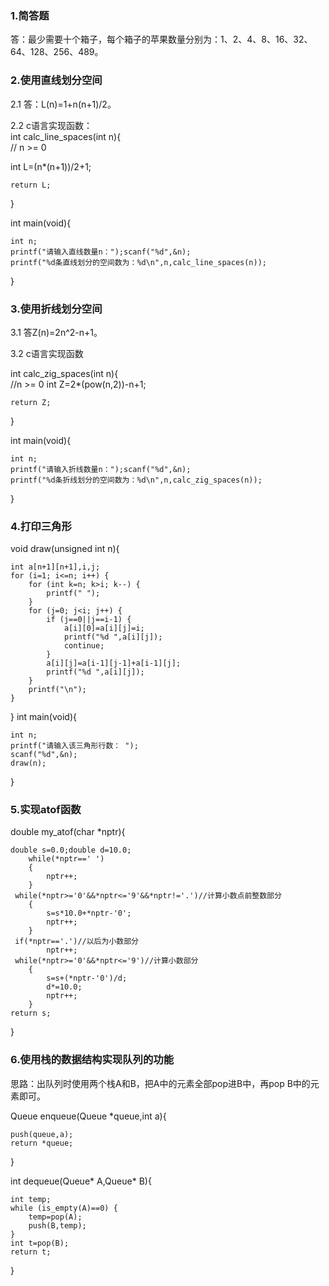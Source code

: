 ###   1.简答题  
答：最少需要十个箱子，每个箱子的苹果数量分别为：1、2、4、8、16、32、64、128、256、489。
### 2.使用直线划分空间
2.1 答：L(n)=1+n(n+1)/2。  

2.2 c语言实现函数：  
int calc_line_spaces(int n){  
// n >= 0  

int L=(n*(n+1))/2+1;  

    return L;
    
}  

int main(void){  

    int n;
    printf("请输入直线数量n：");scanf("%d",&n);
    printf("%d条直线划分的空间数为：%d\n",n,calc_line_spaces(n));
}
### 3.使用折线划分空间  
3.1 答Z(n)=2n^2-n+1。  

3.2 c语言实现函数    

int calc_zig_spaces(int n){  
//n >= 0
    int Z=2*(pow(n,2))-n+1;  
    
    return Z;
}  

int main(void){  

    int n;
    printf("请输入折线数量n：");scanf("%d",&n);
    printf("%d条折线划分的空间数为：%d\n",n,calc_zig_spaces(n));
}
### 4.打印三角形   
void draw(unsigned int n){  

    int a[n+1][n+1],i,j;
    for (i=1; i<=n; i++) {
        for (int k=n; k>i; k--) {
            printf(" ");
        }
        for (j=0; j<i; j++) {
            if (j==0||j==i-1) {
                a[i][0]=a[i][j]=i;
                printf("%d ",a[i][j]);
                continue;
            }
            a[i][j]=a[i-1][j-1]+a[i-1][j];
            printf("%d ",a[i][j]);
        }
        printf("\n");
    }
}
int main(void){  

    int n;
    printf("请输入该三角形行数： ");
    scanf("%d",&n);
    draw(n);
}
### 5.实现atof函数  
double my_atof(char *nptr){  

    double s=0.0;double d=10.0;
        while(*nptr==' ')
        {
            nptr++;
        }
     while(*nptr>='0'&&*nptr<='9'&&*nptr!='.')//计算小数点前整数部分
        {
            s=s*10.0+*nptr-'0';
            nptr++;
        }
     if(*nptr=='.')//以后为小数部分
            nptr++;
     while(*nptr>='0'&&*nptr<='9')//计算小数部分
        {
            s=s+(*nptr-'0')/d;
            d*=10.0;
            nptr++;
        }
    return s;
}  
### 6.使用栈的数据结构实现队列的功能  
思路：出队列时使用两个栈A和B，把A中的元素全部pop进B中，再pop B中的元素即可。  

Queue enqueue(Queue *queue,int a){  

    push(queue,a);
    return *queue;
}    

int dequeue(Queue* A,Queue* B){  

    int temp;
    while (is_empty(A)==0) {
        temp=pop(A);
        push(B,temp);
    }
    int t=pop(B);
    return t;
}